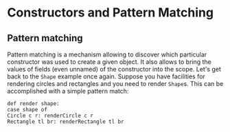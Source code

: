 # Constructors and Pattern Matching

## Pattern matching

Pattern matching is a mechanism allowing to discover which particular constructor was used to create a given object. It also allows to bring the values of fields (even unnamed) of the constructor into the scope. Let's get back to the `Shape` example once again. Suppose you have facilities for rendering circles and rectangles and you need to render `Shape`s. This can be accomplished with a simple pattern match:

```
def render shape:
case shape of
Circle c r: renderCircle c r
Rectangle tl br: renderRectangle tl br
```